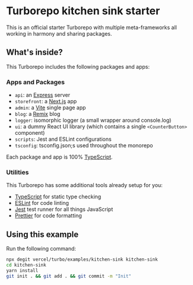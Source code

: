 # Turborepo kitchen sink starter

This is an official starter Turborepo with multiple meta-frameworks all working in harmony and sharing packages.

## What's inside?

This Turborepo includes the following packages and apps:

### Apps and Packages

- `api`: an [Express](https://expressjs.com/) server
- `storefront`: a [Next.js](https://nextjs.org/) app
- `admin`: a [Vite](https://vitejs.dev/) single page app
- `blog`: a [Remix](https://remix.run/) blog
- `logger`: isomorphic logger (a small wrapper around console.log)
- `ui`: a dummy React UI library (which contains a single `<CounterButton>` component)
- `scripts`: Jest and ESLint configurations
- `tsconfig`: tsconfig.json;s used throughout the monorepo

Each package and app is 100% [TypeScript](https://www.typescriptlang.org/).

### Utilities

This Turborepo has some additional tools already setup for you:

- [TypeScript](https://www.typescriptlang.org/) for static type checking
- [ESLint](https://eslint.org/) for code linting
- [Jest](https://jestjs.io) test runner for all things JavaScript
- [Prettier](https://prettier.io) for code formatting

## Using this example

Run the following command:

```sh
npx degit vercel/turbo/examples/kitchen-sink kitchen-sink
cd kitchen-sink
yarn install
git init . && git add . && git commit -m "Init"
```
